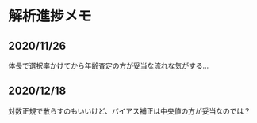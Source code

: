 
# 解析進捗メモ

## 2020/11/26
体長で選択率かけてから年齢査定の方が妥当な流れな気がする...

## 2020/12/18
対数正規で散らすのもいいけど、バイアス補正は中央値の方が妥当なのでは？

